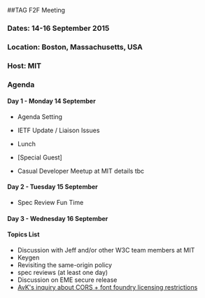 ##TAG F2F Meeting
### Dates: 14-16 September 2015
### Location: Boston, Massachusetts, USA
### Host: MIT

### Agenda

#### Day 1 - Monday 14 September 

* Agenda Setting
* IETF Update / Liaison Issues
* Lunch
* [Special Guest]

* Casual Developer Meetup at MIT details tbc

#### Day 2 - Tuesday 15 September 

* Spec Review Fun Time

#### Day 3 - Wednesday 16 September 

#### Topics List

* Discussion with Jeff and/or other W3C team members at MIT
* Keygen
* Revisiting the same-origin policy
* spec reviews (at least one day)
* Discussion on EME secure release
* [AvK's inquiry about CORS + font foundry licensing restrictions](https://lists.w3.org/Archives/Public/www-tag/2015Aug/0002.html)
